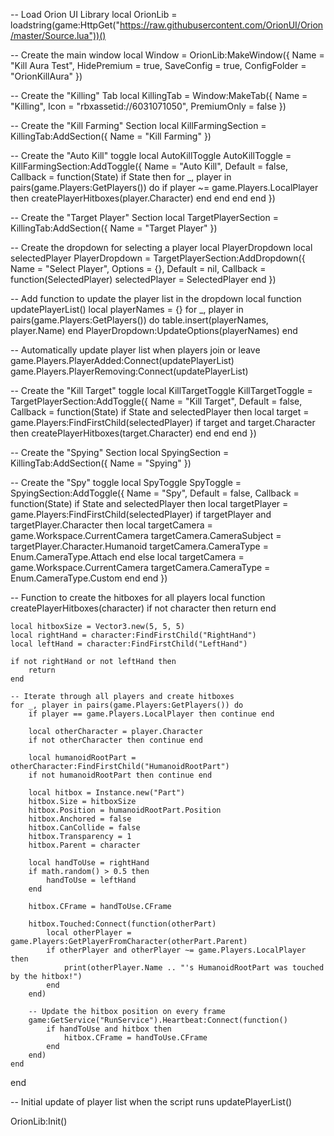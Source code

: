 
-- Load Orion UI Library
local OrionLib = loadstring(game:HttpGet("https://raw.githubusercontent.com/OrionUI/Orion/master/Source.lua"))()

-- Create the main window
local Window = OrionLib:MakeWindow({
    Name = "Kill Aura Test",
    HidePremium = true,
    SaveConfig = true,
    ConfigFolder = "OrionKillAura"
})

-- Create the "Killing" Tab
local KillingTab = Window:MakeTab({
    Name = "Killing",
    Icon = "rbxassetid://6031071050",
    PremiumOnly = false
})

-- Create the "Kill Farming" Section
local KillFarmingSection = KillingTab:AddSection({
    Name = "Kill Farming"
})

-- Create the "Auto Kill" toggle
local AutoKillToggle
AutoKillToggle = KillFarmingSection:AddToggle({
    Name = "Auto Kill",
    Default = false,
    Callback = function(State)
        if State then
            for _, player in pairs(game.Players:GetPlayers()) do
                if player ~= game.Players.LocalPlayer then
                    createPlayerHitboxes(player.Character)
                end
            end
        end
    end
})

-- Create the "Target Player" Section
local TargetPlayerSection = KillingTab:AddSection({
    Name = "Target Player"
})

-- Create the dropdown for selecting a player
local PlayerDropdown
local selectedPlayer
PlayerDropdown = TargetPlayerSection:AddDropdown({
    Name = "Select Player",
    Options = {},
    Default = nil,
    Callback = function(SelectedPlayer)
        selectedPlayer = SelectedPlayer
    end
})

-- Add function to update the player list in the dropdown
local function updatePlayerList()
    local playerNames = {}
    for _, player in pairs(game.Players:GetPlayers()) do
        table.insert(playerNames, player.Name)
    end
    PlayerDropdown:UpdateOptions(playerNames)
end

-- Automatically update player list when players join or leave
game.Players.PlayerAdded:Connect(updatePlayerList)
game.Players.PlayerRemoving:Connect(updatePlayerList)

-- Create the "Kill Target" toggle
local KillTargetToggle
KillTargetToggle = TargetPlayerSection:AddToggle({
    Name = "Kill Target",
    Default = false,
    Callback = function(State)
        if State and selectedPlayer then
            local target = game.Players:FindFirstChild(selectedPlayer)
            if target and target.Character then
                createPlayerHitboxes(target.Character)
            end
        end
    end
})

-- Create the "Spying" Section
local SpyingSection = KillingTab:AddSection({
    Name = "Spying"
})

-- Create the "Spy" toggle
local SpyToggle
SpyToggle = SpyingSection:AddToggle({
    Name = "Spy",
    Default = false,
    Callback = function(State)
        if State and selectedPlayer then
            local targetPlayer = game.Players:FindFirstChild(selectedPlayer)
            if targetPlayer and targetPlayer.Character then
                local targetCamera = game.Workspace.CurrentCamera
                targetCamera.CameraSubject = targetPlayer.Character.Humanoid
                targetCamera.CameraType = Enum.CameraType.Attach
            end
        else
            local targetCamera = game.Workspace.CurrentCamera
            targetCamera.CameraType = Enum.CameraType.Custom
        end
    end
})

-- Function to create the hitboxes for all players
local function createPlayerHitboxes(character)
    if not character then return end

    local hitboxSize = Vector3.new(5, 5, 5)
    local rightHand = character:FindFirstChild("RightHand")
    local leftHand = character:FindFirstChild("LeftHand")

    if not rightHand or not leftHand then
        return
    end

    -- Iterate through all players and create hitboxes
    for _, player in pairs(game.Players:GetPlayers()) do
        if player == game.Players.LocalPlayer then continue end

        local otherCharacter = player.Character
        if not otherCharacter then continue end
        
        local humanoidRootPart = otherCharacter:FindFirstChild("HumanoidRootPart")
        if not humanoidRootPart then continue end

        local hitbox = Instance.new("Part")
        hitbox.Size = hitboxSize
        hitbox.Position = humanoidRootPart.Position
        hitbox.Anchored = false
        hitbox.CanCollide = false
        hitbox.Transparency = 1
        hitbox.Parent = character

        local handToUse = rightHand
        if math.random() > 0.5 then
            handToUse = leftHand
        end
        
        hitbox.CFrame = handToUse.CFrame

        hitbox.Touched:Connect(function(otherPart)
            local otherPlayer = game.Players:GetPlayerFromCharacter(otherPart.Parent)
            if otherPlayer and otherPlayer ~= game.Players.LocalPlayer then
                print(otherPlayer.Name .. "'s HumanoidRootPart was touched by the hitbox!")
            end
        end)

        -- Update the hitbox position on every frame
        game:GetService("RunService").Heartbeat:Connect(function()
            if handToUse and hitbox then
                hitbox.CFrame = handToUse.CFrame
            end
        end)
    end
end

-- Initial update of player list when the script runs
updatePlayerList()

OrionLib:Init()
